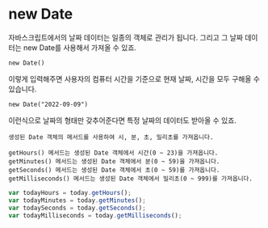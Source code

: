 # new Date

자바스크립트에서의 날짜 데이터는 일종의 객체로 관리가 됩니다.
그리고 그 날짜 데이터는 new Date를 사용해서 가져올 수 있죠.
```
new Date()
```
이렇게 입력해주면 사용자의 컴퓨터 시간을 기준으로 현재 날짜, 시간을 모두 구해올 수 있습니다.
```
new Date("2022-09-09")
```
이런식으로 날짜의 형태만 갖추어준다면 특정 날짜의 데이터도 받아올 수 있죠.


```
생성된 Date 객체의 메서드를 사용하여 시, 분, 초, 밀리초를 가져옵니다.

getHours() 메서드는 생성된 Date 객체에서 시간(0 ~ 23)을 가져옵니다.
getMinutes() 메서드는 생성된 Date 객체에서 분(0 ~ 59)을 가져옵니다.
getSeconds() 메서드는 생성된 Date 객체에서 초(0 ~ 59)를 가져옵니다.
getMilliseconds() 메서드는 생성된 Date 객체에서 밀리초(0 ~ 999)를 가져옵니다.
```
```javascript
var todayHours = today.getHours();
var todayMinutes = today.getMinutes();
var todaySeconds = today.getSeconds();
var todayMilliseconds = today.getMilliseconds();
```
